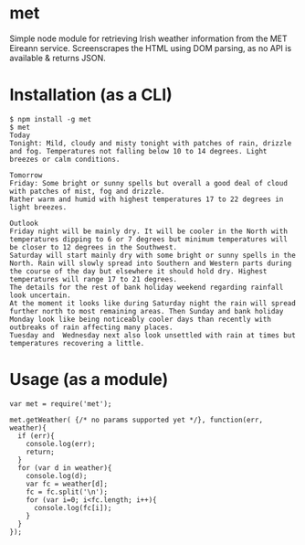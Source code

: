 met
===

Simple node module for retrieving Irish weather information from the MET Eireann service.
Screenscrapes the HTML using DOM parsing, as no API is available & returns JSON.

Installation (as a CLI)
======================

    $ npm install -g met
    $ met
    Today
    Tonight: Mild, cloudy and misty tonight with patches of rain, drizzle and fog. Temperatures not falling below 10 to 14 degrees. Light breezes or calm conditions.

    Tomorrow
    Friday: Some bright or sunny spells but overall a good deal of cloud with patches of mist, fog and drizzle.
    Rather warm and humid with highest temperatures 17 to 22 degrees in light breezes.

    Outlook
    Friday night will be mainly dry. It will be cooler in the North with temperatures dipping to 6 or 7 degrees but minimum temperatures will be closer to 12 degrees in the Southwest.
    Saturday will start mainly dry with some bright or sunny spells in the North. Rain will slowly spread into Southern and Western parts during the course of the day but elsewhere it should hold dry. Highest temperatures will range 17 to 21 degrees.
    The details for the rest of bank holiday weekend regarding rainfall look uncertain.
    At the moment it looks like during Saturday night the rain will spread further north to most remaining areas. Then Sunday and bank holiday Monday look like being noticeably cooler days than recently with outbreaks of rain affecting many places.
    Tuesday and  Wednesday next also look unsettled with rain at times but temperatures recovering a little. 


Usage (as a module)
===================

    var met = require('met'); 

    met.getWeather( {/* no params supported yet */}, function(err, weather){
      if (err){
        console.log(err);
        return;
      }
      for (var d in weather){
        console.log(d);
        var fc = weather[d];
        fc = fc.split('\n');
        for (var i=0; i<fc.length; i++){
          console.log(fc[i]);
        }
      }
    });
